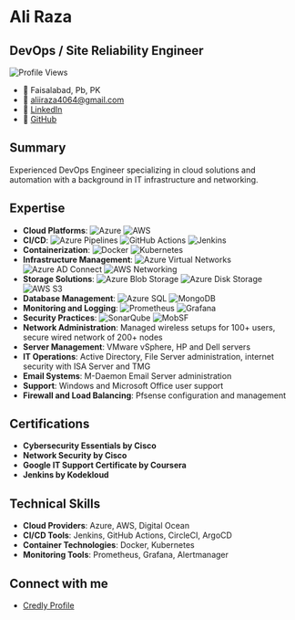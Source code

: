 # Ali Raza

## DevOps / Site Reliability Engineer

![Profile Views](https://komarev.com/ghpvc/?username=aliiraza4064&style=flat-square&color=blue) 

- 📍 Faisalabad, Pb, PK
- 📧 [aliiraza4064@gmail.com](mailto:aliiraza4064@gmail.com)
- 💼 [LinkedIn](https://www.linkedin.com/in/aliiraza4064/)
- 🐙 [GitHub](https://github.com/aliiraza4064)

## Summary

Experienced DevOps Engineer specializing in cloud solutions and automation with a background in IT infrastructure and networking.

## Expertise

- **Cloud Platforms**: ![Azure](https://img.shields.io/badge/Azure-0078D4?style=flat&logo=Microsoft-Azure&logoColor=white) ![AWS](https://img.shields.io/badge/AWS-232F3E?style=flat&logo=Amazon-AWS&logoColor=white)
- **CI/CD**: ![Azure Pipelines](https://img.shields.io/badge/Azure%20Pipelines-2560E0?style=flat&logo=azure-pipelines&logoColor=white) ![GitHub Actions](https://img.shields.io/badge/GitHub%20Actions-2088FF?style=flat&logo=github-actions&logoColor=white) ![Jenkins](https://img.shields.io/badge/Jenkins-D24939?style=flat&logo=jenkins&logoColor=white)
- **Containerization**: ![Docker](https://img.shields.io/badge/Docker-2496ED?style=flat&logo=docker&logoColor=white) ![Kubernetes](https://img.shields.io/badge/Kubernetes-326CE5?style=flat&logo=kubernetes&logoColor=white)
- **Infrastructure Management**: ![Azure Virtual Networks](https://img.shields.io/badge/Azure%20Virtual%20Networks-0078D4?style=flat&logo=microsoft-azure&logoColor=white) ![Azure AD Connect](https://img.shields.io/badge/Azure%20AD%20Connect-0078D4?style=flat&logo=microsoft-azure&logoColor=white) ![AWS Networking](https://img.shields.io/badge/AWS%20Networking-232F3E?style=flat&logo=amazon-aws&logoColor=white)
- **Storage Solutions**: ![Azure Blob Storage](https://img.shields.io/badge/Azure%20Blob%20Storage-0078D4?style=flat&logo=microsoft-azure&logoColor=white) ![Azure Disk Storage](https://img.shields.io/badge/Azure%20Disk%20Storage-0078D4?style=flat&logo=microsoft-azure&logoColor=white) ![AWS S3](https://img.shields.io/badge/AWS%20S3-232F3E?style=flat&logo=amazon-aws&logoColor=white)
- **Database Management**: ![Azure SQL](https://img.shields.io/badge/Azure%20SQL-0078D4?style=flat&logo=microsoft-azure&logoColor=white) ![MongoDB](https://img.shields.io/badge/MongoDB-47A248?style=flat&logo=mongodb&logoColor=white)
- **Monitoring and Logging**: ![Prometheus](https://img.shields.io/badge/Prometheus-E6522C?style=flat&logo=prometheus&logoColor=white) ![Grafana](https://img.shields.io/badge/Grafana-F46800?style=flat&logo=grafana&logoColor=white)
- **Security Practices**: ![SonarQube](https://img.shields.io/badge/SonarQube-4E9BCD?style=flat&logo=sonarqube&logoColor=white) ![MobSF](https://img.shields.io/badge/MobSF-9E2D27?style=flat&logo=mobsf&logoColor=white)
- **Network Administration**: Managed wireless setups for 100+ users, secure wired network of 200+ nodes
- **Server Management**: VMware vSphere, HP and Dell servers
- **IT Operations**: Active Directory, File Server administration, internet security with ISA Server and TMG
- **Email Systems**: M-Daemon Email Server administration
- **Support**: Windows and Microsoft Office user support
- **Firewall and Load Balancing**: Pfsense configuration and management

## Certifications

- **Cybersecurity Essentials by Cisco**
- **Network Security by Cisco**
- **Google IT Support Certificate by Coursera**
- **Jenkins by Kodekloud**

## Technical Skills

- **Cloud Providers**: Azure, AWS, Digital Ocean
- **CI/CD Tools**: Jenkins, GitHub Actions, CircleCI, ArgoCD
- **Container Technologies**: Docker, Kubernetes
- **Monitoring Tools**: Prometheus, Grafana, Alertmanager

## Connect with me

- [Credly Profile](https://www.credly.com/users/aliiraza4064/badges)
